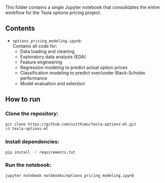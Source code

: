 This folder contains a single Jupyter notebook that consolidates the entire workflow for the Tesla options pricing project.

## Contents

- `options_pricing_modeling.ipynb`:  
  Contains all code for:
  - Data loading and cleaning  
  - Exploratory data analysis (EDA)  
  - Feature engineering  
  - Regression modeling to predict actual option prices  
  - Classification modeling to predict over/under Black-Scholes performance  
  - Model evaluation and selection
 
## How to run

### Clone the repository:

```bash
git clone https://github.com/ssithimo/tesla-options-ml.git
cd tesla-options-ml
```

### Install dependencies:

```bash
pip install -r requirements.txt
```

### Run the notebook:
```bash
jupyter notebook notebooks/options_pricing_modeling.ipynb
```
